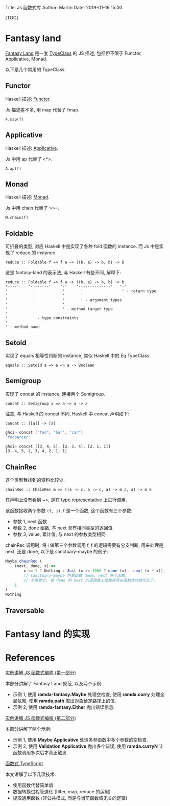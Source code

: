 Title: Js 函数式库
Author: Martin
Date: 2019-01-16 15:00

[TOC]

# Fantasy land

[Fantasy Land](https://github.com/fantasyland/fantasy-land) 是一套 [TypeClass](http://www.smallcpp.cn/han-shu-shi-guan-jian-gai-nian-Haskell-miao-shu.html#_7) 的 JS 描述, 包括但不限于 Functor, Applicative, Monad.

以下是几个常用的 TypeClass.

## Functor

Haskell 描述: [Functor](http://www.smallcpp.cn/han-shu-shi-guan-jian-gai-nian-Haskell-miao-shu.html#functor).

Js 描述差不多, 用 map 代替了 fmap.

`F.map(f)`

## Applicative

Haskell 描述: [Applicative](http://www.smallcpp.cn/han-shu-shi-guan-jian-gai-nian-Haskell-miao-shu.html#applicative-functor).

Js 中用 ap 代替了 <*>.

`A.ap(f)`

## Monad

Haskell 描述: [Monad](http://www.smallcpp.cn/han-shu-shi-guan-jian-gai-nian-Haskell-miao-shu.html#monda).

Js 中用 chain 代替了 >>=.

`M.chain(f)`

## Foldable

可折叠的类型, 对应 Haskell 中是实现了各种 fold 函数的 instance. 而 Js 中是实现了 reduce 的 instance.

`reduce :: Foldable f => f a ~> ((b, a) -> b, b) -> b`

这是 fantasy-land 的表示法, 与 Haskell 有些不同, 解释下:

```
reduce :: Foldable f => f a ~> ((b, a) -> b, b) -> b
'----'    '--------'    '-'    '--------------'   '-'
'           '            '       '                 ' - return type
'           '            '       '
'           '            '       ' - argument types
'           '            '
'           '            ' - method target type
'           '
'           ' - type constraints
'
' - method name
```

## Setoid

实现了 equals 相等性判断的 instance, 类似 Haskell 中的 Eq TypeClass.

`equals :: Setoid a => a ~> a -> Boolean`

## Semigroup

实现了 concat 的 instance, 连接两个 Semigroup.

`concat :: Semigroup a => a ~> a -> a`

注意, 与 Haskell 的 concat 不同, Haskell 中 concat 声明如下:

`concat :: [[a]] -> [a]`

```bash
ghci> concat ["foo", "bar", "car"]
"foobarcar"

ghci> concat [[3, 4, 5], [2, 3, 4], [2, 1, 1]]
[3, 4, 5, 2, 3, 4, 2, 1, 1]
```

## ChainRec

这个类型我找到的资料比较少.

`chainRec :: ChainRec m => ((a -> c, b -> c, a) -> m c, a) -> m b`

在声明上没有看到 ~>, 是在 [type representative](https://github.com/fantasyland/fantasy-land#type-representatives) 上进行调用.

该函数接收两个参数 `(f, i)`, f 是一个函数, 这个函数有三个参数:

- 参数 1, next 函数
- 参数 2, done 函数, 与 next 具有相同类型的返回值
- 参数 3, value, 累计值, 与 next 的参数类型相同

chainRec 调用时, 将 i 做第三个参数调用 f, f 的逻辑需要有分支判断, 用来处理是 next, 还是 done, 以下是 sanctuary-maybe 的例子:

```js
Maybe.chainRec (
    (next, done, x) =>
        x <= 1 ? Nothing : Just (x >= 1000 ? done (x) : next (x * x)),
        // sanctuary-maybe 内置函数 done, next 两个函数,
        // 不用管它, 把 done 和 next 的逻辑像上面那样写在函数体内就可以了.
    1
)
Nothing
```

## Traversable

# Fantasy land 的实现

# References

[实例讲解 JS 函数式编程 (第一部分)](http://www.xiaojichao.com/post/functional-programming-in-js-with-practical-examples-part-1.html)

本部分讲解了 Fantasy Land 规范, 以及两个示例:

- 示例 1, 使用 **ramda-fantasy.Maybe** 处理空检查, 使用 **ramda.curry** 处理全局依赖, 使用 **ramda.path** 取出对象给定路径上的值.
- 示例 2, 使用 **ramda-fantasy.Either** 抛出错误信息.

[实例讲解 JS 函数式编程 (第二部分)](http://www.xiaojichao.com/post/functional-programming-in-js-with-practical-examples-part-2.html)

本部分讲解了两个示例:

- 示例 1, 使用 **Maybe Applicative** 处理多参函数中多个参数的空检查.
- 示例 2, 使用 **Validation Applicative** 抛出多个错误, 使用 **ramda.curryN** 让函数调用多次后才真正触发.

[函数式 TypeScript](https://linux.cn/article-7842-1.html)

本文讲解了以下几项技术:

- 使用函数代替简单值
- 数据转换过程管道化 (filter, map, reduce 的运用)
- 提取通用函数 (非公共模式, 而是与当前函数域无关的逻辑)
